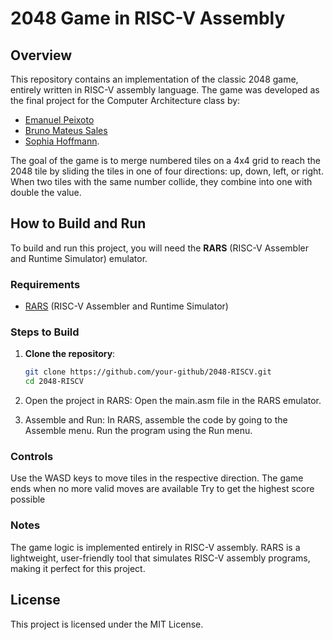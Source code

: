 # 2048 Game in RISC-V Assembly

## Overview

This repository contains an implementation of the classic 2048 game, entirely written in RISC-V assembly language. The game was developed as the final project for the Computer Architecture class by: 

- [Emanuel Peixoto](https://github.com/EmanuelPeixoto)
- [Bruno Mateus Sales](https://github.com/BMSales)
- [Sophia Hoffmann](https://github.com/MintzyG).

The goal of the game is to merge numbered tiles on a 4x4 grid to reach the 2048 tile by sliding the tiles in one of four directions: up, down, left, or right. When two tiles with the same number collide, they combine into one with double the value.

## How to Build and Run

To build and run this project, you will need the **RARS** (RISC-V Assembler and Runtime Simulator) emulator.

### Requirements

- [RARS](https://github.com/TheThirdOne/rars) (RISC-V Assembler and Runtime Simulator)

### Steps to Build

1. **Clone the repository**:
   ```bash
   git clone https://github.com/your-github/2048-RISCV.git
   cd 2048-RISCV
   ```

2. Open the project in RARS:
        Open the main.asm file in the RARS emulator.

3. Assemble and Run:
        In RARS, assemble the code by going to the Assemble menu.
        Run the program using the Run menu.

### Controls

  Use the WASD keys to move tiles in the respective direction.
  The game ends when no more valid moves are available
  Try to get the highest score possible

### Notes

  The game logic is implemented entirely in RISC-V assembly.
  RARS is a lightweight, user-friendly tool that simulates RISC-V assembly programs, making it perfect for this project.

## License

This project is licensed under the MIT License.
